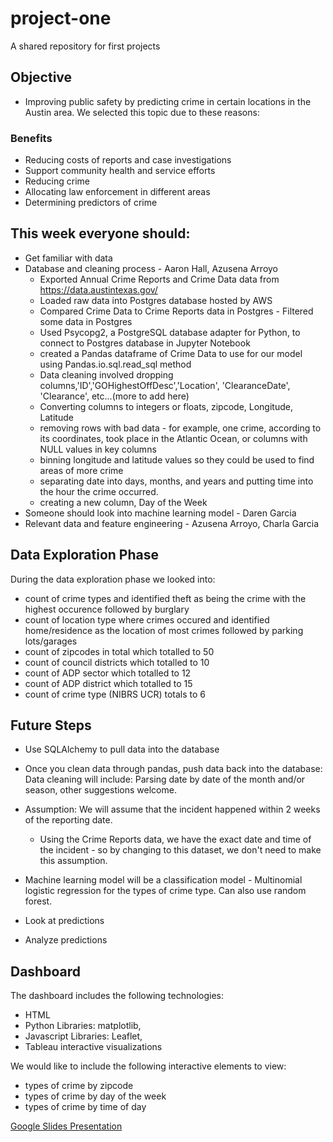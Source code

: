 # project-one
A shared repository for first projects

## Objective
* Improving public safety by predicting crime in certain locations in the Austin area. We selected this topic due to these reasons:

### Benefits
* Reducing costs of reports and case investigations
* Support community health and service efforts
* Reducing crime
* Allocating law enforcement in different areas
* Determining predictors of crime

## This week everyone should:
* Get familiar with data
* Database and cleaning process - Aaron Hall, Azusena Arroyo
  * Exported Annual Crime Reports and Crime Data data from https://data.austintexas.gov/
  * Loaded raw data into Postgres database hosted by AWS
  * Compared Crime Data to Crime Reports data in Postgres - Filtered some data in Postgres
  * Used Psycopg2, a PostgreSQL database adapter for Python, to connect to Postgres database in Jupyter Notebook
  * created a Pandas dataframe of Crime Data to use for our model using Pandas.io.sql.read_sql method
  * Data cleaning involved dropping columns,'ID','GOHighestOffDesc','Location', 'ClearanceDate', 'Clearance', etc...(more to add here)
  * Converting columns to integers or floats, zipcode, Longitude, Latitude
  * removing rows with bad data - for example, one crime, according to its coordinates, took place in the Atlantic Ocean, or columns with NULL values in key columns
  * binning longitude and latitude values so they could be used to find areas of more crime
  * separating date into days, months, and years and putting time into the hour the crime occurred. 
  * creating a new column, Day of the Week
* Someone should look into machine learning model - Daren Garcia
* Relevant data and feature engineering - Azusena Arroyo, Charla Garcia

## Data Exploration Phase
During the data exploration phase we looked into: 
* count of crime types and identified theft as being the crime with the highest occurence followed by burglary
* count of location type where crimes occured and identified home/residence as the location of most crimes followed by parking lots/garages
* count of zipcodes in total which totalled to 50
* count of council districts which totalled to 10
* count of ADP sector which totalled to 12
* count of ADP district which totalled to 15
* count of crime type (NIBRS UCR) totals to 6

## Future Steps
* Use SQLAlchemy to pull data into the database
* Once you clean data through pandas, push data back into the database: Data cleaning will include: Parsing date by date of the month and/or season, other suggestions welcome. 
* Assumption: We will assume that the incident happened within 2 weeks of the reporting date.
  * Using the Crime Reports data, we have the exact date and time of the incident - so by changing to this dataset, we don't need to make this assumption.
   
* Machine learning model will be a classification model - Multinomial logistic regression for the types of crime type. Can also use random forest.
* Look at predictions
* Analyze predictions

## Dashboard 
The dashboard includes the following technologies: 
* HTML
* Python Libraries: matplotlib, 
* Javascript Libraries: Leaflet, 
* Tableau interactive visualizations 

We would like to include the following interactive elements to view:
* types of crime by zipcode
* types of crime by day of the week
* types of crime by time of day

[Google Slides Presentation
](https://docs.google.com/presentation/d/1EN3ammW-Wlooi3852pIWSFRROaggzyB0reHSVfxEoX8/edit#slide=id.g11f323755e1_1_2810)
